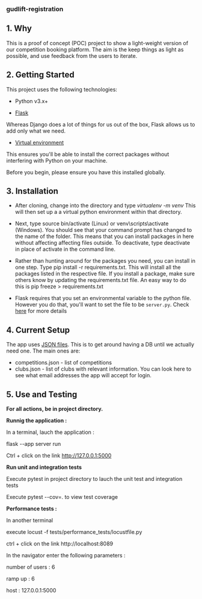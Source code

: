 ### gudlift-registration

## 1. Why

This is a proof of concept (POC) project to show a light-weight version of our competition booking platform. The aim is the keep things as light as possible, and use feedback from the users to iterate.

## 2. Getting Started

This project uses the following technologies:

* Python v3.x+

* [Flask](https://flask.palletsprojects.com/en/1.1.x/)

Whereas Django does a lot of things for us out of the box, Flask allows us to add only what we need. 
     

* [Virtual environment](https://virtualenv.pypa.io/en/stable/installation.html)

This ensures you'll be able to install the correct packages without interfering with Python on your machine.

Before you begin, please ensure you have this installed globally. 


## 3. Installation

- After cloning, change into the directory and type _virtualenv -m venv_ This will then set up a a virtual python environment within that directory.

- Next, type source bin/activate (Linux) or venv\scripts\activate (Windows). You should see that your command prompt has changed to the name of the folder. This means that you can install packages in here without affecting affecting files outside. To deactivate, type deactivate in place of activate in the command line.

- Rather than hunting around for the packages you need, you can install in one step. Type pip install -r requirements.txt. This will install all the packages listed in the respective file. If you install a package, make sure others know by updating the requirements.txt file. An easy way to do this is pip freeze > requirements.txt

- Flask requires that you set an environmental variable to the python file. However you do that, you'll want to set the file to be <code>server.py</code>. Check [here](https://flask.palletsprojects.com/en/1.1.x/quickstart/#a-minimal-application) for more details

## 4. Current Setup

The app uses [JSON files](https://www.tutorialspoint.com/json/json_quick_guide.htm). This is to get around having a DB until we actually need one. The main ones are:
 
* competitions.json - list of competitions
* clubs.json - list of clubs with relevant information. You can look here to see what email addresses the app will accept for login.

## 5. Use and Testing

**For all actions, be in project directory.**

**Runnig the application :**

In a terminal, lauch the application :

flask --app server run

Ctrl + click on the link  http://127.0.0.1:5000

**Run unit and integration tests**

Execute pytest in project directory to lauch the unit test and integration tests

Execute pytest --cov=. to view test coverage

**Performance tests :**

In another terminal

execute locust -f tests/performance_tests/locustfile.py

ctrl + click on the link  http://localhost:8089

In the navigator enter the following parameters : 

number of users : 6

ramp up : 6

host : 127.0.0.1:5000
    
        



